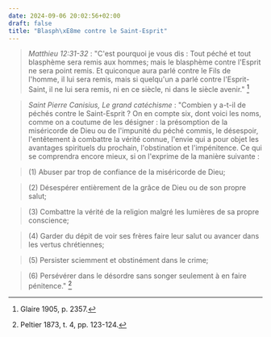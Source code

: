 ```yaml
---
date: 2024-09-06 20:02:56+02:00
draft: false
title: "Blasph\xE8me contre le Saint-Esprit"
---
```





> *Matthieu 12:31-32* : "C'est pourquoi je vous dis : Tout péché et tout blasphème sera remis aux hommes; mais le blasphème contre l'Esprit ne sera point remis. Et quiconque aura parlé contre le Fils de l'homme, il lui sera remis, mais si quelqu'un a parlé contre l'Esprit-Saint, il ne lui sera remis, ni en ce siècle, ni dans le siècle avenir." [^1]

[^1]: Glaire 1905, p. 2357.

> *Saint Pierre Canisius, Le grand catéchisme* : "Combien y a-t-il de péchés contre le Saint-Esprit ? On en compte six, dont voici les noms, comme on a coutume de les désigner : la présomption de la miséricorde de Dieu ou de l'impunité du péché commis, le désespoir, l'entêtement à combattre la vérité connue, l'envie qui a pour objet les avantages spirituels du prochain, l'obstination et l'impénitence. Ce qui se comprendra encore mieux, si on l'exprime de la manière suivante : 

> (1) Abuser par trop de confiance de la miséricorde de Dieu; 

> (2) Désespérer entièrement de la grâce de Dieu ou de son propre salut; 

> (3) Combattre la vérité de la religion malgré les lumières de sa propre conscience; 

> (4) Garder du dépit de voir ses frères faire leur salut ou avancer dans les vertus chrétiennes; 

> (5) Persister sciemment et obstinément dans le crime;

> (6) Persévérer dans le désordre sans songer seulement à en faire pénitence." [^2]

[^2]: Peltier 1873, t. 4, pp. 123-124.


